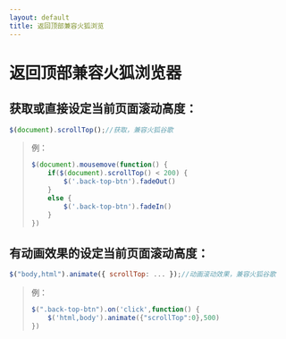```yaml
---
layout: default
title: 返回顶部兼容火狐浏览
---
```

# 返回顶部兼容火狐浏览器
## 获取或直接设定当前页面滚动高度：
```js
$(document).scrollTop();//获取，兼容火狐谷歌
```
> 例：
> ```js
> $(document).mousemove(function() {
>     if($(document).scrollTop() < 200) {
>         $('.back-top-btn').fadeOut()
>     }
>     else {
>         $('.back-top-btn').fadeIn()
>     }
> })
> ```

## 有动画效果的设定当前页面滚动高度：
```js
$("body,html").animate({ scrollTop: ... });//动画滚动效果，兼容火狐谷歌
```
> 例：
> ```js
> $(".back-top-btn").on('click',function() {
>     $('html,body').animate({"scrollTop":0},500)
> })
> ```
